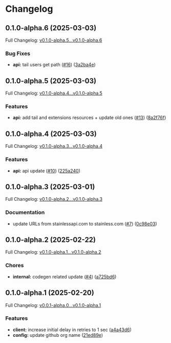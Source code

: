 # Changelog

## 0.1.0-alpha.6 (2025-03-03)

Full Changelog: [v0.1.0-alpha.5...v0.1.0-alpha.6](https://github.com/raccoonaihq/raccoonai-node/compare/v0.1.0-alpha.5...v0.1.0-alpha.6)

### Bug Fixes

* **api:** tail users get path ([#16](https://github.com/raccoonaihq/raccoonai-node/issues/16)) ([3a2ba4e](https://github.com/raccoonaihq/raccoonai-node/commit/3a2ba4ed05dbd24a7fd557ef1e316be4b8249e47))

## 0.1.0-alpha.5 (2025-03-03)

Full Changelog: [v0.1.0-alpha.4...v0.1.0-alpha.5](https://github.com/raccoonaihq/raccoonai-node/compare/v0.1.0-alpha.4...v0.1.0-alpha.5)

### Features

* **api:** add tail and extensions resources + update old ones ([#13](https://github.com/raccoonaihq/raccoonai-node/issues/13)) ([8a2f76f](https://github.com/raccoonaihq/raccoonai-node/commit/8a2f76febdada052bd6ec03ada526b4053c9998c))

## 0.1.0-alpha.4 (2025-03-03)

Full Changelog: [v0.1.0-alpha.3...v0.1.0-alpha.4](https://github.com/raccoonaihq/raccoonai-node/compare/v0.1.0-alpha.3...v0.1.0-alpha.4)

### Features

* **api:** api update ([#10](https://github.com/raccoonaihq/raccoonai-node/issues/10)) ([225a240](https://github.com/raccoonaihq/raccoonai-node/commit/225a240219a37fcb27e9a297016f13d71d527cf2))

## 0.1.0-alpha.3 (2025-03-01)

Full Changelog: [v0.1.0-alpha.2...v0.1.0-alpha.3](https://github.com/raccoonaihq/raccoonai-node/compare/v0.1.0-alpha.2...v0.1.0-alpha.3)

### Documentation

* update URLs from stainlessapi.com to stainless.com ([#7](https://github.com/raccoonaihq/raccoonai-node/issues/7)) ([0c98e03](https://github.com/raccoonaihq/raccoonai-node/commit/0c98e031e7499dd5b5aae9b78c83b310f4a326bc))

## 0.1.0-alpha.2 (2025-02-22)

Full Changelog: [v0.1.0-alpha.1...v0.1.0-alpha.2](https://github.com/raccoonaihq/raccoonai-node/compare/v0.1.0-alpha.1...v0.1.0-alpha.2)

### Chores

* **internal:** codegen related update ([#4](https://github.com/raccoonaihq/raccoonai-node/issues/4)) ([a725bd6](https://github.com/raccoonaihq/raccoonai-node/commit/a725bd6c332cde782d464aa372b2b227fdb5a060))

## 0.1.0-alpha.1 (2025-02-20)

Full Changelog: [v0.0.1-alpha.0...v0.1.0-alpha.1](https://github.com/raccoonaihq/raccoonai-node/compare/v0.0.1-alpha.0...v0.1.0-alpha.1)

### Features

* **client:** increase initial delay in retries to 1 sec ([a4a43d6](https://github.com/raccoonaihq/raccoonai-node/commit/a4a43d64a1ea0710311cf6b423a0611f2eeb7d50))
* **config:** update github org name ([21ed89e](https://github.com/raccoonaihq/raccoonai-node/commit/21ed89e5936262a74cd31b44b85383de22f26729))
